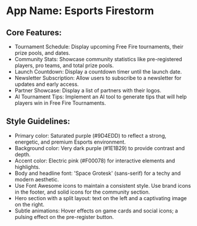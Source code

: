 # **App Name**: Esports Firestorm

## Core Features:

- Tournament Schedule: Display upcoming Free Fire tournaments, their prize pools, and dates.
- Community Stats: Showcase community statistics like pre-registered players, pro teams, and total prize pools.
- Launch Countdown: Display a countdown timer until the launch date.
- Newsletter Subscription: Allow users to subscribe to a newsletter for updates and early access.
- Partner Showcase: Display a list of partners with their logos.
- AI Tournament Tips: Implement an AI tool to generate tips that will help players win in Free Fire Tournaments.

## Style Guidelines:

- Primary color: Saturated purple (#9D4EDD) to reflect a strong, energetic, and premium Esports environment.
- Background color: Very dark purple (#1E1B29) to provide contrast and depth.
- Accent color: Electric pink (#F00078) for interactive elements and highlights.
- Body and headline font: 'Space Grotesk' (sans-serif) for a techy and modern aesthetic.
- Use Font Awesome icons to maintain a consistent style. Use brand icons in the footer, and solid icons for the community section.
- Hero section with a split layout: text on the left and a captivating image on the right.
- Subtle animations: Hover effects on game cards and social icons; a pulsing effect on the pre-register button.
